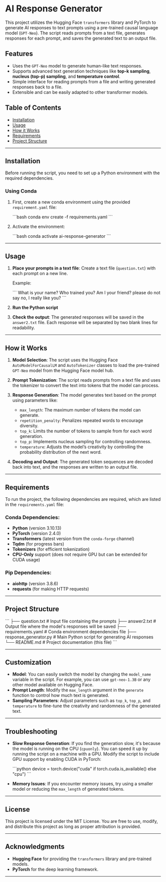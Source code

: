 
# AI Response Generator

This project utilizes the Hugging Face `transformers` library and PyTorch to generate AI responses to text prompts using a pre-trained causal language model (`GPT-Neo`). The script reads prompts from a text file, generates responses for each prompt, and saves the generated text to an output file.

## Features

- Uses the `GPT-Neo` model to generate human-like text responses.
- Supports advanced text generation techniques like **top-k sampling**, **nucleus (top-p) sampling**, and **temperature control**.
- Simple interface for reading prompts from a file and writing generated responses back to a file.
- Extensible and can be easily adapted to other transformer models.

## Table of Contents

- [Installation](#installation)
- [Usage](#usage)
- [How it Works](#how-it-works)
- [Requirements](#requirements)
- [Project Structure](#project-structure)

---

## Installation

Before running the script, you need to set up a Python environment with the required dependencies.

### Using Conda

1. First, create a new conda environment using the provided `requirement.yaml` file:

   \`\`\`bash
   conda env create -f requirements.yaml
   \`\`\`

2. Activate the environment:

   \`\`\`bash
   conda activate ai-response-generator
   \`\`\`

---

## Usage

1. **Place your prompts in a text file**: Create a text file (`question.txt`) with each prompt on a new line.

   Example:

   \`\`\`
   What is your name?
   Who trained you?
   Am I your friend? please do not say no, I really like you?
   \`\`\`

2. **Run the Python script**

3. **Check the output**: The generated responses will be saved in the `answer2.txt` file. Each response will be separated by two blank lines for readability.

---

## How it Works

1. **Model Selection**: The script uses the Hugging Face `AutoModelForCausalLM` and `AutoTokenizer` classes to load the pre-trained `GPT-Neo` model from the Hugging Face model hub.

2. **Prompt Tokenization**: The script reads prompts from a text file and uses the tokenizer to convert the text into tokens that the model can process.

3. **Response Generation**: The model generates text based on the prompt using parameters like:
   - `max_length`: The maximum number of tokens the model can generate.
   - `repetition_penalty`: Penalizes repeated words to encourage diversity.
   - `top_k`: Limits the number of tokens to sample from for each word generation.
   - `top_p`: Implements nucleus sampling for controlling randomness.
   - `temperature`: Adjusts the model’s creativity by controlling the probability distribution of the next word.

4. **Decoding and Output**: The generated token sequences are decoded back into text, and the responses are written to an output file.

---

## Requirements

To run the project, the following dependencies are required, which are listed in the `requirements.yaml` file:

### Conda Dependencies:

- **Python** (version 3.10.13)
- **PyTorch** (version 2.4.0)
- **Transformers** (latest version from the `conda-forge` channel)
- **Tqdm** (for progress bars)
- **Tokenizers** (for efficient tokenization)
- **CPU-Only** support (does not require GPU but can be extended for CUDA usage)

### Pip Dependencies:

- **aiohttp** (version 3.8.6)
- **requests** (for making HTTP requests)

---

## Project Structure

\`\`\`
├── question.txt            # Input file containing the prompts
├── answer2.txt             # Output file where the model's responses will be saved
├── requirements.yaml       # Conda environment dependencies file
├── response_generator.py   # Main Python script for generating AI responses
└── README.md               # Project documentation (this file)
\`\`\`

---

## Customization

- **Model**: You can easily switch the model by changing the `model_name` variable in the script. For example, you can use `gpt-neo-1.3B` or any other model available on Hugging Face.
- **Prompt Length**: Modify the `max_length` argument in the `generate` function to control how much text is generated.
- **Sampling Parameters**: Adjust parameters such as `top_k`, `top_p`, and `temperature` to fine-tune the creativity and randomness of the generated text.

---

## Troubleshooting

- **Slow Response Generation**: If you find the generation slow, it's because the model is running on the CPU (`cpuonly`). You can speed it up by running the script on a machine with a GPU. Modify the script to include GPU support by enabling CUDA in PyTorch:
  
  \`\`\`python
  device = torch.device("cuda" if torch.cuda.is_available() else "cpu")
  \`\`\`

- **Memory Issues**: If you encounter memory issues, try using a smaller model or reducing the `max_length` of generated tokens.

---

## License

This project is licensed under the MIT License. You are free to use, modify, and distribute this project as long as proper attribution is provided.

---

## Acknowledgments

- **Hugging Face** for providing the `transformers` library and pre-trained models.
- **PyTorch** for the deep learning framework.

---

